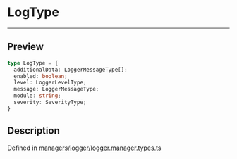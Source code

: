 
      
# LogType

<div class="api-docs__separator" data-reactroot="">

---

</div><div class="api-docs__section" data-reactroot="">

## Preview

</div><div class="api-docs__preview type" data-reactroot="">

```ts
type LogType = {
  additionalData: LoggerMessageType[]; 
  enabled: boolean; 
  level: LoggerLevelType; 
  message: LoggerMessageType; 
  module: string; 
  severity: SeverityType; 
}
```

</div><div class="api-docs__section" data-reactroot="">

## Description

</div><div class="api-docs__description" data-reactroot=""><span class="api-docs__do-not-parse">



</span></div><div class="api-docs__definition" data-reactroot="">

Defined in [managers/logger/logger.manager.types.ts](https://github.com/BetterTyped/hyper-fetch/blob/982ac882/packages/core/src/managers/logger/logger.manager.types.ts#L15)

</div>